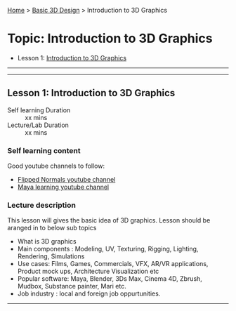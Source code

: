 [Home](../index.md) > [Basic 3D Design](./basic-3D-design-module.md) > Introduction to 3D Graphics

# Topic: Introduction to 3D Graphics

* Lesson 1: [Introduction to 3D Graphics](#lesson-1)

---
---

## Lesson 1: Introduction to 3D Graphics

<dl>
<dt>Self learning Duration</dt>
<dd>xx mins</dd>
<dt>Lecture/Lab Duration</dt>
<dd>xx mins</dd>
</dl>

### Self learning content

Good youtube channels to follow:

* [Flipped Normals youtube channel ](https://www.youtube.com/c/FlippedNormals/featured)
* [Maya learning youtube channel ](https://www.youtube.com/c/MayaHowTos/videos)

### Lecture description

This lesson will gives the basic idea of 3D graphics. Lesson should be aranged in to below sub topics

* What is 3D graphics  
* Main components : Modeling, UV, Texturing, Rigging, Lighting, Rendering, Simulations 
* Use cases: Films, Games, Commercials, VFX, AR/VR applications, Product mock ups, Architecture Visualization etc
* Popular software: Maya, Blender, 3Ds Max, Cinema 4D, Zbrush, Mudbox, Substance painter, Mari etc.
* Job industry : local and foreign job oppurtunities. 

---

